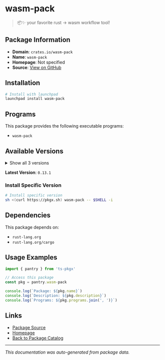 # wasm-pack

> 📦✨ your favorite rust -> wasm workflow tool!

## Package Information

- **Domain**: `crates.io/wasm-pack`
- **Name**: `wasm-pack`
- **Homepage**: Not specified
- **Source**: [View on GitHub](https://github.com/pkgxdev/pantry/tree/main/projects/crates.io/wasm-pack/package.yml)

## Installation

```bash
# Install with launchpad
launchpad install wasm-pack
```

## Programs

This package provides the following executable programs:

- `wasm-pack`

## Available Versions

<details>
<summary>Show all 3 versions</summary>

- `0.13.1`, `0.13.0`, `0.12.1`

</details>

**Latest Version**: `0.13.1`

### Install Specific Version

```bash
# Install specific version
sh <(curl https://pkgx.sh) wasm-pack -- $SHELL -i
```

## Dependencies

This package depends on:

- `rust-lang.org`
- `rust-lang.org/cargo`

## Usage Examples

```typescript
import { pantry } from 'ts-pkgx'

// Access this package
const pkg = pantry.wasm-pack

console.log(`Package: ${pkg.name}`)
console.log(`Description: ${pkg.description}`)
console.log(`Programs: ${pkg.programs.join(', ')}`)
```

## Links

- [Package Source](https://github.com/pkgxdev/pantry/tree/main/projects/crates.io/wasm-pack/package.yml)
- [Homepage](#)
- [Back to Package Catalog](../../package-catalog.md)

---

*This documentation was auto-generated from package data.*
